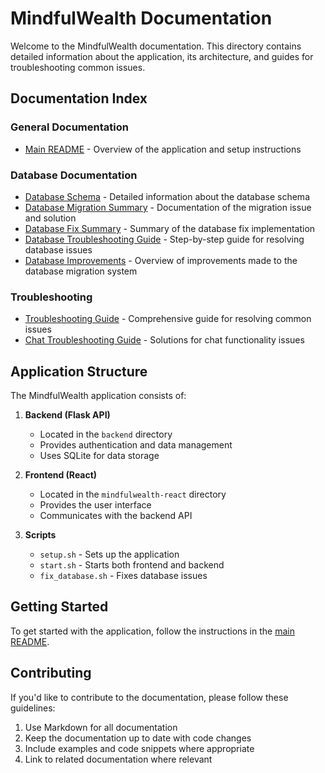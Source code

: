 # MindfulWealth Documentation

Welcome to the MindfulWealth documentation. This directory contains detailed information about the application, its architecture, and guides for troubleshooting common issues.

## Documentation Index

### General Documentation

- [Main README](../README.md) - Overview of the application and setup instructions

### Database Documentation

- [Database Schema](database_schema.md) - Detailed information about the database schema
- [Database Migration Summary](database_migration_summary.md) - Documentation of the migration issue and solution
- [Database Fix Summary](database_fix_summary.md) - Summary of the database fix implementation
- [Database Troubleshooting Guide](database_troubleshooting.md) - Step-by-step guide for resolving database issues
- [Database Improvements](database_improvements.md) - Overview of improvements made to the database migration system

### Troubleshooting

- [Troubleshooting Guide](troubleshooting.md) - Comprehensive guide for resolving common issues
- [Chat Troubleshooting Guide](chat_troubleshooting.md) - Solutions for chat functionality issues

## Application Structure

The MindfulWealth application consists of:

1. **Backend (Flask API)**
   - Located in the `backend` directory
   - Provides authentication and data management
   - Uses SQLite for data storage

2. **Frontend (React)**
   - Located in the `mindfulwealth-react` directory
   - Provides the user interface
   - Communicates with the backend API

3. **Scripts**
   - `setup.sh` - Sets up the application
   - `start.sh` - Starts both frontend and backend
   - `fix_database.sh` - Fixes database issues

## Getting Started

To get started with the application, follow the instructions in the [main README](../README.md).

## Contributing

If you'd like to contribute to the documentation, please follow these guidelines:

1. Use Markdown for all documentation
2. Keep the documentation up to date with code changes
3. Include examples and code snippets where appropriate
4. Link to related documentation where relevant 